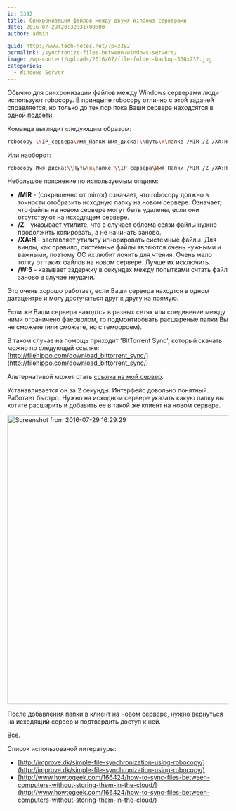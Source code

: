 ```yaml
---
id: 3392
title: Синхронизация файлов между двумя Windows серверами
date: 2016-07-29T20:32:31+00:00
author: admin

guid: http://www.tech-notes.net/?p=3392
permalink: /synchronize-files-between-windows-servers/
image: /wp-content/uploads/2016/07/file-folder-backup-300x232.jpg
categories:
  - Windows Server
---
```

Обычно для синхронизации файлов между Windows серверами люди используют robocopy. В принцыпе robocopy отлично с этой задачей справляется, но только до тех пор пока Ваши сервера находсятся в одной подсети.

Команда выглядит следующим образом:

```bash
robocopy \\IP_сервера\Имя_Папки Имя_диска:\\Путь\к\папке /MIR /Z /XA:H /W:5
```

Или наоборот:

```bash
robocopy Имя_диска:\\Путь\к\папке \\IP_сервера\Имя_Папки /MIR /Z /XA:H /W:5
```

Небольшое пояснение по используемым опциям:
  * **/MIR** - (сокращенно от mirror) означает, что robocopy должно в точности отобразить исходную папку на новом сервере. Означает, что файлы на новом сервере могут быть удалены, если они отсутствуют на исходящем сервере.
  * **/Z** - указывает утилите, что в случает облома связи файлы нужно продолжить копировать, а не начинать заново.
  * **/XA:H** - заставляет утилиту игнорировать системные файлы. Для винды, как правило, системные файлы являются очень нужными и важными, поэтому ОС их любит лочить для чтения. Очень мало толку от таких файлов на новом сервере. Лучше их исключить.
  * **/W:5** - казывает задержку в секундах между попытками счтать файл заново в случае неудачи.

Это очень хорошо работает, если Ваши сервера находтся в одном датацентре и могу достучаться друг к другу на прямую.

Если же Ваши сервера находтся в разных сетях или соединение между ними ограничено фаерволом, то подмонтировать расшареные папки Вы не сможете (или сможете, но с геморроем).

В таком случае на помощь приходит 'BitTorrent Sync', который скачать можно по следующей ссылке:  
[http://filehippo.com/download_bittorrent_sync/](http://filehippo.com/download_bittorrent_sync/)

Альтернативой может стать [ссылка на мой сервер](/wp-content/uploads/2016/07/BitTorrent-Sync.zip).

Устанавливается он за 2 секунды. Интерфейс довольно понятный. Работает быстро. Нужно на исходном сервере указать какую папку вы хотите расшарить и добавить ее в такой же клиент на новом сервере.

<img src="/wp-content/uploads/2016/07/Screenshot-from-2016-07-29-162929.png" alt="Screenshot from 2016-07-29 16:29:29" width="780" height="656" class="aligncenter size-full wp-image-3395" />

После добавления папки в клиент на новом сервере, нужно вернуться на исходящий сервер и подтвердить доступ к ней.

Все.

Список использованой литературы:
  * [http://improve.dk/simple-file-synchronization-using-robocopy/](http://improve.dk/simple-file-synchronization-using-robocopy/)
  * [http://www.howtogeek.com/166424/how-to-sync-files-between-computers-without-storing-them-in-the-cloud/](http://www.howtogeek.com/166424/how-to-sync-files-between-computers-without-storing-them-in-the-cloud/)
